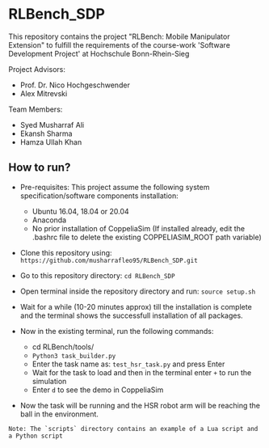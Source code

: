 # RLBench_SDP

This repository contains the project "RLBench: Mobile Manipulator
Extension" to fulfill the requirements of the course-work 'Software Development Project' at Hochschule Bonn-Rhein-Sieg

Project Advisors:	
- Prof. Dr. Nico Hochgeschwender
- Alex Mitrevski

Team Members:	
- Syed Musharraf Ali
- Ekansh Sharma 
- Hamza Ullah Khan 


## How to run?

- Pre-requisites: This project assume the following system specification/software components installation:
  -  Ubuntu 16.04, 18.04 or 20.04
  -  Anaconda
  -  No prior installation of CoppeliaSim (If installed already, edit the .bashrc file to delete the existing COPPELIASIM_ROOT path variable)

- Clone this repository using: 
	`https://github.com/musharrafleo95/RLBench_SDP.git`

- Go to this repository directory:
	`cd RLBench_SDP`

- Open terminal inside the repository directory and run:
	`source setup.sh` 

- Wait for a while (10-20 minutes approx) till the installation is complete and the terminal shows the successfull installation of all packages. 

- Now in the existing terminal, run the following commands:
  - cd RLBench/tools/
  - `Python3 task_builder.py`
  - Enter the task name as: `test_hsr_task.py` and press Enter
  - Wait for the task to load and then in the terminal enter `+` to run the simulation
  - Enter `d` to see the demo in CoppeliaSim

- Now the task will be running and the HSR robot arm will be reaching the ball in the environment.

```
Note: The `scripts` directory contains an example of a Lua script and a Python script
```
